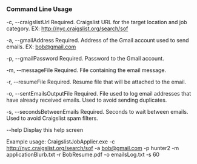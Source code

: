 ### Command Line Usage

  -c, --craigslistUrl           Required. Craigslist URL for the target
                                location and job category. EX:
                                http://nyc.craigslist.org/search/sof

  -a, --gmailAddress            Required. Address of the Gmail account used to
                                send emails. EX: bob@gmail.com

  -p, --gmailPassword           Required. Password to the Gmail account.

  -m, --messageFile             Required. File containing the email message.

  -r, --resumeFile              Required. Resume file that will be attached to
                                the email.

  -o, --sentEmailsOutputFile    Required. File used to log email addresses that
                                have already received emails. Used to avoid
                                sending duplicates.

  -s, --secondsBetweenEmails    Required. Seconds to wait between emails. Used
                                to avoid Craigslist spam filters.

  --help                        Display this help screen


Example usage:
CraigslistJobApplier.exe -c http://nyc.craigslist.org/search/sof -a bob@gmail.com -p hunter2 -m applicationBlurb.txt -r BobResume.pdf -o emailsLog.txt -s 60